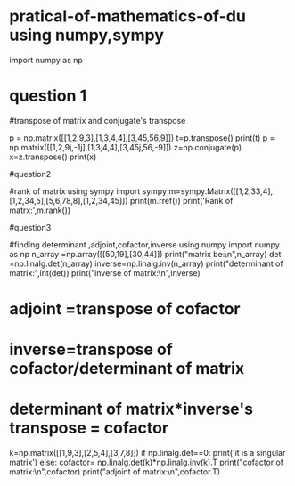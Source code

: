 # pratical-of-mathematics-of-du using numpy,sympy
import numpy as np

# question 1
#transpose of matrix and conjugate's transpose

p = np.matrix([[1,2,9,3],[1,3,4,4],[3,45,56,9]])
t=p.transpose()
print(t)
p = np.matrix([[1,2,9j,-1j],[1,3,4,4],[3,45j,56,-9]])
z=np.conjugate(p)
x=z.transpose()
print(x)


#question2

#rank of matrix using sympy
import sympy 
m=sympy.Matrix([[1,2,33,4],[1,2,34,5],[5,6,78,8],[1,2,34,45]])
print(m.rref())
print('Rank of matrx:',m.rank())

#question3

#finding determinant ,adjoint,cofactor,inverse using numpy
import numpy as np
n_array =np.array([[50,19],[30,44]])
print("matrix be:\n",n_array)
det =np.linalg.det(n_array)
inverse=np.linalg.inv(n_array)
print("determinant of matrix:",int(det))
print("inverse of matrix:\n",inverse)

# adjoint =transpose of  cofactor
# inverse=transpose of cofactor/determinant of matrix
# determinant of matrix*inverse's transpose = cofactor


k=np.matrix([[1,9,3],[2,5,4],[3,7,8]])
if np.linalg.det==0:
    print('it is a singular matrix')
else:
    cofactor= np.linalg.det(k)*np.linalg.inv(k).T
    print("cofactor of matrix:\n",cofactor)
    print("adjoint of matrix:\n",cofactor.T)
    
